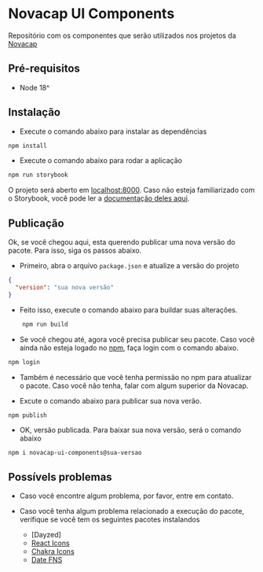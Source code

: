 # Novacap UI Components

Repositório com os componentes que serão utilizados nos projetos da [Novacap](https://www.novacap.df.gov.br/a-novacap/)

## Pré-requisitos
- Node 18^

## Instalação

- Execute o comando abaixo para instalar as dependências
```bash
npm install 
```

- Execute o comando abaixo para rodar a aplicação
```bash
npm run storybook
```
O projeto será aberto em [localhost:8000](localhost:6006/). Caso não esteja familiarizado com o Storybook, você pode ler a [documentação deles aqui](https://storybook.js.org/docs/writing-docs/autodocs).


## Publicação

Ok, se você chegou aqui, esta querendo publicar uma nova versão do pacote. Para isso, siga os passos abaixo.

- Primeiro, abra o arquivo `package.json` e atualize a versão do projeto
```json
{
  "version": "sua nova versão"
}
```

- Feito isso, execute o comando abaixo para buildar suas alterações.
```bash
    npm run build
```

- Se você chegou até, agora você precisa publicar seu pacote. Caso você ainda não esteja logado no [npm](https://www.npmjs.com/), faça login com o comando abaixo.
```bash
npm login
```
- Também é necessário que você tenha permissão no npm para atualizar o pacote. Caso você não tenha, falar com algum superior da Novacap.

- Excute o comando abaixo para publicar sua nova verão.

```bash
npm publish
```

- OK, versão publicada. Para baixar sua nova versão, será o comando abaixo
```
npm i novacap-ui-components@sua-versao
```

## Possívels problemas

- Caso você encontre algum problema, por favor, entre em contato.

- Caso você tenha algum problema relacionado a execução do pacote, verifique se você tem os seguintes pacotes instalandos
  - [Dayzed]
  - [React Icons]()
  - [Chakra Icons]()
  - [Date FNS]()
  
